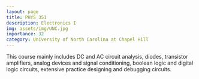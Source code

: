 ```yaml
---
layout: page
title: PHYS 351
description: Electronics I
img: assets/img/UNC.jpg
importance: 32
category: University of North Carolina at Chapel Hill
---
```


This course mainly includes DC and AC circuit analysis, diodes, transistor amplifiers, analog devices and signal conditioning, boolean logic and digital logic circuits, extensive practice designing and debugging circuits.